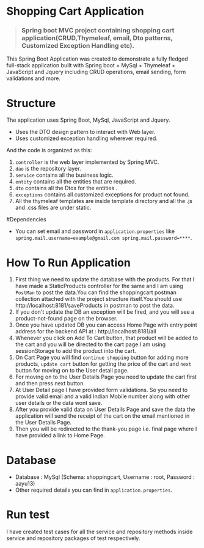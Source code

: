 # Shopping Cart Application



> ### Spring boot MVC project containing shopping cart application(CRUD,Thymeleaf, email, Dto patterns, Customized Exception Handling etc).
This Spring Boot Application was created to demonstrate a fully fledged full-stack application built with Spring boot + MySql + Thymeleaf + JavaScript and Jquery including CRUD operations, email sending, form validations and more.

# Structure

The application uses Spring Boot, MySql, JavaScript and Jquery.

* Uses the DTO design pattern to interact with Web layer.
* Uses customized exception handling wherever required.


And the code is organized as this:

1. `controller` is the web layer implemented by Spring MVC.
2. `dao` is the repository layer.
3. `service` contains all the business logic.
4. `entity` contains all the entities that are required.
5. `dto` contains all the Dtos for the entities .
6. `exceptions` contains all customized exceptions for product not found.
7. All the thymeleaf templates are inside template directory and all the .js and .css files are under static.

#Dependencies
* You can set email and password in `application.properties` like `spring.mail.username=example@gmail.com
  spring.mail.password=****`.

# How To Run Application

1. First thing we need to update the database with the products. For that I have made a StaticProducts controller for the same and I am using `PostMan` to post the data.You can find the shoppingcart postman collection attached with the project structure itself.You should use http://localhost:8181/saveProducts in postman to post the data.
2. If you don't update the DB  an exception will be fired, and you will see a product-not-found page on the browser.
3. Once you have updated DB you can access Home Page with entry point address for the backend API at : http://localhost:8181/all
4. Whenever you click on Add To Cart button, that product will be added to the cart and you will be directed to the cart page.I am using sessionStorage to add the product into the cart.
5. On Cart Page you will find `continue shopping` button for adding more products, `update cart` button for getting the price of the cart and `next` button for moving on to the User detail page.
6. For moving on to the User Details Page you need to update the cart first and then press next button.
7. At User Detail page I have provided form validations. So you need to provide valid email and a valid Indian Mobile number along with other user details or the data wont save.
8. After you provide valid data on User Details Page and save the data the application will send the receipt of the cart on the email mentioned in the User Details Page.
9. Then you will be redirected to the thank-you page i.e. final page where I have provided a link to Home Page.


# Database

* Database : MySql (Schema: shoppingcart, Username : root, Password : aayu13)
* Other required details you can find in `application.properties`.


# Run test

I have created test cases for all the service and repository methods inside service and repository packages of test respectively.

    




